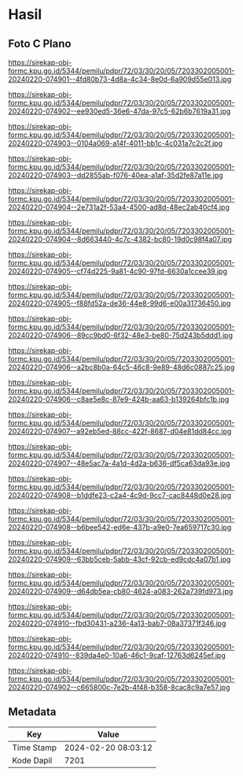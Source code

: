 # Hasil

## Foto C Plano

https://sirekap-obj-formc.kpu.go.id/5344/pemilu/pdpr/72/03/30/20/05/7203302005001-20240220-074901--4fd80b73-4d8a-4c34-8e0d-6a909d55e013.jpg

https://sirekap-obj-formc.kpu.go.id/5344/pemilu/pdpr/72/03/30/20/05/7203302005001-20240220-074902--ee930ed5-36e6-47da-97c5-62b6b7619a31.jpg

https://sirekap-obj-formc.kpu.go.id/5344/pemilu/pdpr/72/03/30/20/05/7203302005001-20240220-074903--0104a069-a14f-4011-bb1c-4c031a7c2c2f.jpg

https://sirekap-obj-formc.kpu.go.id/5344/pemilu/pdpr/72/03/30/20/05/7203302005001-20240220-074903--dd2855ab-f076-40ea-a1af-35d2fe87a11e.jpg

https://sirekap-obj-formc.kpu.go.id/5344/pemilu/pdpr/72/03/30/20/05/7203302005001-20240220-074904--2e731a2f-53a4-4500-ad8d-48ec2ab40cf4.jpg

https://sirekap-obj-formc.kpu.go.id/5344/pemilu/pdpr/72/03/30/20/05/7203302005001-20240220-074904--8d663440-4c7c-4382-bc80-19d0c98f4a07.jpg

https://sirekap-obj-formc.kpu.go.id/5344/pemilu/pdpr/72/03/30/20/05/7203302005001-20240220-074905--cf74d225-9a81-4c90-97fd-6630a1ccee39.jpg

https://sirekap-obj-formc.kpu.go.id/5344/pemilu/pdpr/72/03/30/20/05/7203302005001-20240220-074905--f88fd52a-de36-44e8-99d6-e00a31736450.jpg

https://sirekap-obj-formc.kpu.go.id/5344/pemilu/pdpr/72/03/30/20/05/7203302005001-20240220-074906--89cc9bd0-6f32-48e3-be80-75d243b5ddd1.jpg

https://sirekap-obj-formc.kpu.go.id/5344/pemilu/pdpr/72/03/30/20/05/7203302005001-20240220-074906--a2bc8b0a-64c5-46c8-9e89-48d6c0887c25.jpg

https://sirekap-obj-formc.kpu.go.id/5344/pemilu/pdpr/72/03/30/20/05/7203302005001-20240220-074906--c8ae5e8c-87e9-424b-aa63-b139264bfc1b.jpg

https://sirekap-obj-formc.kpu.go.id/5344/pemilu/pdpr/72/03/30/20/05/7203302005001-20240220-074907--a92eb5ed-88cc-422f-8687-d04e81dd84cc.jpg

https://sirekap-obj-formc.kpu.go.id/5344/pemilu/pdpr/72/03/30/20/05/7203302005001-20240220-074907--48e5ac7a-4a1d-4d2a-b636-df5ca63da93e.jpg

https://sirekap-obj-formc.kpu.go.id/5344/pemilu/pdpr/72/03/30/20/05/7203302005001-20240220-074908--b1ddfe23-c2a4-4c9d-9cc7-cac8448d0e28.jpg

https://sirekap-obj-formc.kpu.go.id/5344/pemilu/pdpr/72/03/30/20/05/7203302005001-20240220-074908--b6bee542-ed6e-437b-a9e0-7ea659717c30.jpg

https://sirekap-obj-formc.kpu.go.id/5344/pemilu/pdpr/72/03/30/20/05/7203302005001-20240220-074909--63bb5ceb-5abb-43cf-92cb-ed9cdc4a07b1.jpg

https://sirekap-obj-formc.kpu.go.id/5344/pemilu/pdpr/72/03/30/20/05/7203302005001-20240220-074909--d64db5ea-cb80-4624-a083-262a739fd973.jpg

https://sirekap-obj-formc.kpu.go.id/5344/pemilu/pdpr/72/03/30/20/05/7203302005001-20240220-074910--fbd30431-a236-4a13-bab7-08a37371f346.jpg

https://sirekap-obj-formc.kpu.go.id/5344/pemilu/pdpr/72/03/30/20/05/7203302005001-20240220-074910--839da4e0-10a6-46c1-9caf-12763d6245ef.jpg

https://sirekap-obj-formc.kpu.go.id/5344/pemilu/pdpr/72/03/30/20/05/7203302005001-20240220-074902--c665800c-7e2b-4f48-b358-8cac8c9a7e57.jpg


## Metadata

| Key        | Value               |
| ---------- | ------------------- |
| Time Stamp | 2024-02-20 08:03:12 |
| Kode Dapil | 7201                |



